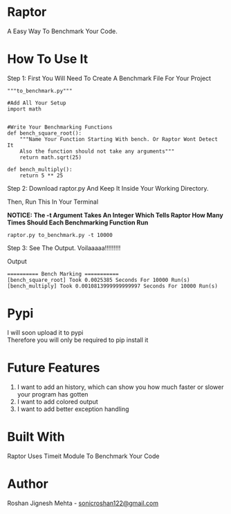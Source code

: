 # Raptor

A Easy Way To Benchmark Your Code.

# How To Use It
Step 1: First You Will Need To Create A Benchmark File For Your Project

```python3
"""to_benchmark.py"""

#Add All Your Setup
import math


#Write Your Benchmarking Functions
def bench_square_root():
    """Name Your Function Starting With bench. Or Raptor Wont Detect It
    Also the function should not take any arguments"""
    return math.sqrt(25)
    
def bench_multiply():
    return 5 ** 25
```


Step 2: Download raptor.py And Keep It Inside Your Working Directory.

Then, Run This In Your Terminal

**NOTICE: The -t Argument Takes An Integer Which Tells Raptor How Many Times
Should Each Benchmarking Function Run**
```
raptor.py to_benchmark.py -t 10000
```

Step 3: See The  Output. Voilaaaaa!!!!!!!!!

Output
```
========== Bench Marking ===========
[bench_square_root] Took 0.0025385 Seconds For 10000 Run(s)
[bench_multiply] Took 0.0010813999999999997 Seconds For 10000 Run(s)
```

# Pypi
I will soon upload it to pypi\
Therefore you will only be required to pip install it

# Future Features
1. I want to add an history, which can show you how much faster or slower your program has gotten
2. I want to add colored output
3. I want to add better exception handling


# Built With
Raptor Uses Timeit Module To Benchmark Your Code


# Author
Roshan Jignesh Mehta - sonicroshan122@gmail.com